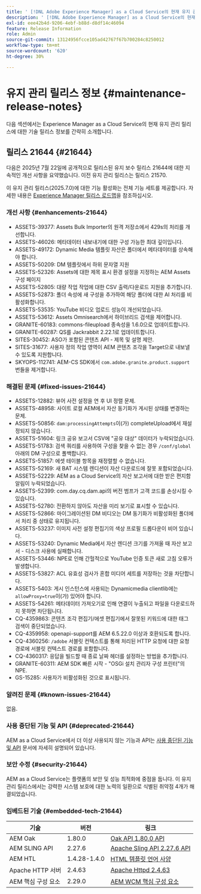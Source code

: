 ```yaml
---
title: ' [!DNL Adobe Experience Manager] as a Cloud Service의 현재 유지 관리 릴리스 정보입니다.'
description: ' [!DNL Adobe Experience Manager] as a Cloud Service의 현재 유지 관리 릴리스 정보입니다.'
exl-id: eee42b4d-9206-4ebf-b88d-d8df14c46094
feature: Release Information
role: Admin
source-git-commit: 13124956fcce105ad42767f67b700284c8250012
workflow-type: tm+mt
source-wordcount: '620'
ht-degree: 30%

---
```



# 유지 관리 릴리스 정보 {#maintenance-release-notes}

다음 섹션에서는 Experience Manager as a Cloud Service의 현재 유지 관리 릴리스에 대한 기술 릴리스 정보를 간략히 소개합니다.

## 릴리스 21644 {#21644}

다음은 2025년 7월 22일에 공개적으로 릴리스된 유지 보수 릴리스 21644에 대한 지속적인 개선 사항을 요약했습니다. 이전 유지 관리 릴리스는 릴리스 21570.

이 유지 관리 릴리스(2025.7.0)에 대한 기능 활성화는 전체 기능 세트를 제공합니다. 자세한 내용은 [Experience Manager 릴리스 로드맵](https://experienceleague.adobe.com/ko/docs/experience-manager-release-information/aem-release-updates/update-releases-roadmap)을 참조하십시오.

### 개선 사항 {#enhancements-21644}

* ASSETS-39377: Assets Bulk Importer의 원격 저장소에서 429s의 처리를 개선합니다.
* ASSETS-46026: 메타데이터 내보내기에 대한 구성 가능한 최대 깊이입니다.
* ASSETS-49172: Dynamic Media 템플릿 자산은 폴더에서 메타데이터를 상속해야 합니다.
* ASSETS-50209: DM 템플릿에서 하위 문자열 지원
* ASSETS-52326: Assets에 대한 제목 표시 환경 설정을 지정하는 AEM Assets 구성 페이지
* ASSETS-52805: 대량 작업 작업에 대한 CSV 출력/다운로드 지원을 추가합니다.
* ASSETS-52873: 폴더 속성에 새 구성을 추가하여 해당 폴더에 대한 AI 처리를 비활성화합니다.
* ASSETS-53535: YouTube 비디오 업로드 성능이 개선되었습니다.
* ASSETS-53612: Assets Omnisearch에서 하이브리드 검색을 제어합니다.
* GRANITE-60183: commons-fileupload 종속성을 1.6.0으로 업데이트합니다.
* GRANITE-60287: QS를 Jackrabbit 2.22.1로 업데이트합니다.
* SITES-30452: ASO가 포함된 콘텐츠 API - 제목 및 설명 제안.
* SITES-31677: 사용자 정의 작업 영역이 AEM 콘텐츠 조각을 Target으로 내보낼 수 있도록 지원합니다.
* SKYOPS-112741: AEM-CS SDK에서 `com.adobe.granite.product.support` 번들을 제거합니다.

### 해결된 문제 {#fixed-issues-21644}

* ASSETS-12882: 뷰어 사전 설정을 연 후 UI 정렬 문제.
* ASSETS-48958: 사이트 로컬 AEM에서 자산 동기화가 게시된 상태를 변경하는 문제.
* ASSETS-50856: `dam:processingAttempts`이(가) completeUpload에서 재설정되지 않습니다.
* ASSETS-51604: 링크 공유 보고서 CSV에 &quot;공유 대상&quot; 데이터가 누락되었습니다.
* ASSETS-51783: 검색 쿼리를 사용하여 구성을 찾을 수 없는 경우 `/conf/global` 아래의 DM 구성으로 폴백합니다.
* ASSETS-51857: 에셋 테이블 항목을 재정렬할 수 없습니다.
* ASSETS-52169: 새 BAT 시스템 렌디션이 자산 다운로드에 잘못 포함되었습니다.
* ASSETS-52229: AEM as a Cloud Service의 자산 보고서에 대한 받은 편지함 알림이 누락되었습니다.
* ASSETS-52399: com.day.cq.dam.api의 버전 범프가 고객 코드를 손상시킬 수 있습니다.
* ASSETS-52780: 전환하지 않아도 자산을 미리 보기로 표시할 수 있습니다.
* ASSETS-52866: 마이그레이션된 DM 비디오는 DM 동기화가 비활성화된 폴더에서 처리 중 상태로 유지됩니다.
* ASSETS-53237: 이미지 사전 설정 편집기의 색상 프로필 드롭다운이 비어 있습니다.
* ASSETS-53240: Dynamic Media에서 자산 렌디션 크기를 가져올 때 자산 보고서 - 디스크 사용에 실패합니다.
* ASSETS-53446: NPE로 인해 간헐적으로 YouTube 인증 토큰 새로 고침 오류가 발생합니다.
* ASSETS-53827: ACL 유효성 검사가 혼합 미디어 세트를 저장하는 것을 차단합니다.
* ASSETS-5403: 게시 인스턴스에 사용되는 Dynamicmedia clientlib에는 `allowProxy=true`이(가) 있어야 합니다.
* ASSETS-54261: 메타데이터 가져오기로 인해 연결이 누출되고 파일을 다운로드하지 못하면 차단됩니다.
* CQ-4359863: 콘텐츠 조각 편집기/에셋 편집기에서 잘못된 키워드에 대한 태그 검색이 중단되었습니다.
* CQ-4359958: openapi-support를 AEM 6.5.22.0 이상과 호환되도록 합니다.
* CQ-4360256: `/adobe` 서블릿 컨텍스트를 통해 처리된 HTTP 요청에 대한 요청 경로에 서블릿 컨텍스트 경로를 포함합니다.
* CQ-4360317: 응답을 빌드할 때 종료 날짜 헤더를 설정하는 방법을 추가합니다.
* GRANITE-60311: AEM SDK 빠른 시작 - &quot;OSGi 설치 관리자 구성 프린터&quot;의 NPE.
* GS-15285: 사용자가 비활성화된 것으로 표시됩니다.

### 알려진 문제 {#known-issues-21644}

없음.

### 사용 중단된 기능 및 API {#deprecated-21644}

AEM as a Cloud Service에서 더 이상 사용되지 않는 기능과 API는 [사용 중단된 기능 및 API](/help/release-notes/deprecated-removed-features.md) 문서에 자세히 설명되어 있습니다.

### 보안 수정 {#security-21644}

AEM as a Cloud Service는 플랫폼의 보안 및 성능 최적화에 중점을 둡니다. 이 유지 관리 릴리스에서는 강력한 시스템 보호에 대한 노력의 일환으로 식별된 취약점 4개가 해결되었습니다.

### 임베드된 기술 {#embedded-tech-21644}

| 기술 | 버전 | 링크 |
|---|---|---|
| AEM Oak | 1.80.0 | [Oak API 1.80.0 API](https://www.javadoc.io/doc/org.apache.jackrabbit/oak-api/1.80.0/index.html) |
| AEM SLING API | 2.27.6 | [Apache Sling API 2.27.6 API](https://www.javadoc.io/doc/org.apache.sling/org.apache.sling.api/latest/index.html) |
| AEM HTL | 1.4.28-1.4.0 | [HTML 템플릿 언어 사양](https://github.com/adobe/htl-spec) |
| Apache HTTP 서버 | 2.4.63 | [Apache Httpd 2.4.63](https://github.com/apache/httpd/blob/2.4.63/CHANGES) |
| AEM 핵심 구성 요소 | 2.29.0 | [AEM WCM 핵심 구성 요소](https://github.com/adobe/aem-core-wcm-components) |
